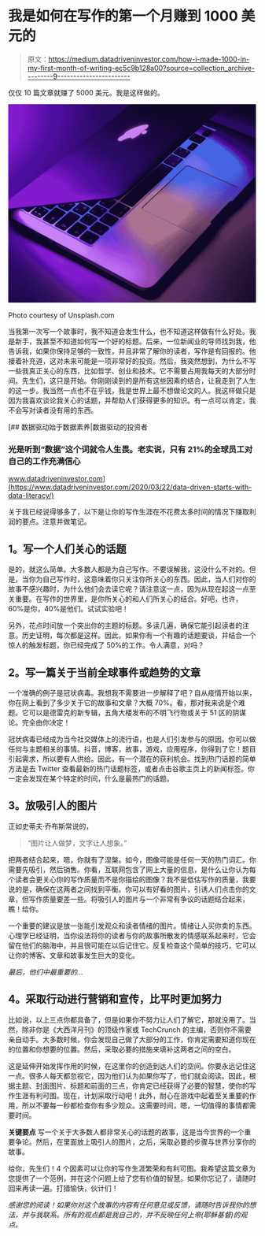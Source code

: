 # 我是如何在写作的第一个月赚到 1000 美元的

> 原文：<https://medium.datadriveninvestor.com/how-i-made-1000-in-my-first-month-of-writing-ec5c9b128a00?source=collection_archive---------9----------------------->

仅仅 10 篇文章就赚了 5000 美元。我是这样做的。

![](img/e4e2e33e35955ae4c200e0edd255b9cd.png)

Photo courtesy of Unsplash.com

当我第一次写一个故事时，我不知道会发生什么，也不知道这样做有什么好处。我是新手，我甚至不知道如何写一个好的标题。后来，一位新闻业的导师找到我，他告诉我，如果你保持足够的一致性，并且非常了解你的读者，写作是有回报的。他接着补充道，这对未来可能是一项非常好的投资。然后，我突然想到，为什么不写一些我真正关心的东西，比如哲学、创业和技术。它不需要占用我每天的大部分时间。先生们，这只是开始。你刚刚读到的是所有这些因素的结合，让我走到了人生的这一步。我当然一点也不在乎钱，我是世界上最不想做论文的人。我这样做只是因为我喜欢谈论我关心的话题，并帮助人们获得更多的知识。有一点可以肯定，我不会写对读者没有用的东西。

[](https://www.datadriveninvestor.com/2020/03/22/data-driven-starts-with-data-literacy/) [## 数据驱动始于数据素养|数据驱动的投资者

### 光是听到“数据”这个词就令人生畏。老实说，只有 21%的全球员工对自己的工作充满信心

www.datadriveninvestor.com](https://www.datadriveninvestor.com/2020/03/22/data-driven-starts-with-data-literacy/) 

关于我已经说得够多了，以下是让你的写作生涯在不花费太多时间的情况下赚取利润的要点。注意并做笔记。

## **1。写一个人们关心的话题**

是的，就这么简单。大多数人都是为自己写作。不要误解我，这没什么不对的。但是，当你为自己写作时，这意味着你只关注你所关心的东西。因此，当人们对你的故事不感兴趣时，为什么他们会去读它呢？请注意这一点，因为从现在起这一点至关重要。在写作的世界里，是你所关心的和人们所关心的结合。好吧，也许，60%是你，40%是他们。试试实验吧！

另外，花点时间放一个突出你的主题的标题。多读几遍，确保它能引起读者的注意。历史证明，每次都是这样。因此，如果你有一个有趣的话题要谈，并结合一个惊人的触发标题，你已经完成了 50%的工作。令人满意，对吗？

## **2。写一篇关于当前全球事件或趋势的文章**

一个准确的例子是冠状病毒。我想我不需要进一步解释了吧？自从疫情开始以来，你在网上看到了多少关于它的故事和文章？大概 70%。看，那对我来说是个难题。它可以是德雷克的新专辑，五角大楼发布的不明飞行物或关于 51 区的阴谋论。完全由你决定！

冠状病毒已经成为当今社交媒体上的流行语，也是人们引发参与的原因。你可以做任何与主题相关的事情。抖音，博客，故事，游戏，应用程序，你得到了它！题目引起需求，所以要有人供给。因此，有一个潜在的获利机会。找到热门话题的简单方法是去 Twitter 查看最新的热门话题标签，或者点击谷歌主页上的新闻标签。你一定会发现在某个特定的时间，什么是最热门的话题。

## **3。放吸引人的图片**

正如史蒂夫·乔布斯常说的，

> “图片让人做梦，文字让人想象。”

把两者结合起来，嗯，你就有了涅槃。如今，图像可能是任何一天的热门词汇。你需要先吸引，然后销售。你看，互联网包含了网上大量的信息，是什么让你认为每个读者会更关心你的写作质量而不是你描绘的图像？我不是低估写作的质量，我要说的是，确保在这两者之间找到平衡。你可以有好看的图片，引诱人们点击你的文章，但写作质量要差一些。将吸引人的图片与一个非常有争议的话题结合起来，瞧！给你。

一个重要的建议是放一张能引发观众和读者情绪的图片。情绪让人买你卖的东西。心理学已经证明，当你设法将你的读者与你的故事所散发的情感联系起来时，它会留在他们的脑海中，并且很可能在以后记住它。反复检查这个简单的技巧，它可以让你的博客、文章和故事发生巨大的变化。

*最后，他们中最重要的…*

## **4。采取行动进行营销和宣传，比平时更加努力**

比如说，以上三点你都具备了，但是如果你不努力让人们了解它，那就没用了。当然，除非你是《大西洋月刊》的顶级作家或 TechCrunch 的主编，否则你不需要亲自动手。大多数时候，你会发现自己做了大部分的工作，你肯定需要知道你现在的位置和你想要的位置。然后，采取必要的措施来填补这两者之间的空白。

这是延伸开始发挥作用的时候，在这里你的创造到达人们的空间。你要永远记住这一点。很多人每天都忽视它，因为他们认为如果你写了，他们就会阅读。因此，根据主题、封面图片、标题和前面的三点，你肯定已经获得了必要的智慧，使你的写作生涯有利可图。现在，计划采取行动吧！此外，耐心在游戏中起着至关重要的作用，所以不要每一秒都检查你有多少观众。这需要时间，嗯，一切值得的事情都需要时间。

**关键要点** 写一个关于大多数人都非常关心的话题的故事，这是当今世界的一个重要争论。然后，在里面放上吸引人的图片，之后，采取必要的步骤与世界分享你的故事。

给你，先生们！4 个因素可以让你的写作生涯繁荣和有利可图。我希望这篇文章为您提供了一个范例，并在这个问题上给了您有价值的智慧。如果你忘记了，请随时回来再读一遍。打猎愉快，伙计们！

*感谢您的阅读！如果你对这个故事的内容有任何意见或反馈，请随时告诉我你的想法，并与我联系。所有的观点都是我自己的，并不反映任何上帝(耶稣基督)的观点。*